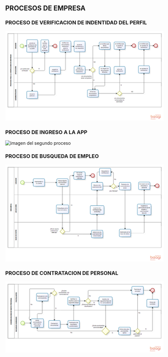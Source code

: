 ## PROCESOS DE EMPRESA

### PROCESO DE VERIFICACION DE INDENTIDAD DEL PERFIL
![imagen el primer proceso]('./../1-proceso-verificacion-del-perfil.png)

### PROCESO DE INGRESO A LA APP
![imagen del segundo proceso]()

### PROCESO DE BUSQUEDA DE EMPLEO
![imagen del tercer proceso]('./../3-proceso-busqueda-empleo.png)

### PROCESO DE CONTRATACION DE PERSONAL
![imagen del cuarto proceso]('./../4-proceso-contratacion-de-personal.png)

### 